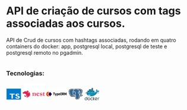 # API de criação de cursos com tags associadas aos cursos.

API de Crud de cursos com hashtags associadas, rodando em quatro containers do docker: app, postgresql local, postgresql de teste e postgresql remoto no pgadmin.

<div style='display: inline-block'>
  <h3>Tecnologias:</h3>
  <img align='center' title='typescript' alt='typescript' height='30' width='40' src='https://raw.githubusercontent.com/devicons/devicon/master/icons/typescript/typescript-plain.svg' />
  <img align='center' title='nestjs' alt='nestjs' height='60' width='60'             src='https://raw.githubusercontent.com/devicons/devicon/1119b9f84c0290e0f0b38982099a2bd027a48bf1/icons/nestjs/nestjs-plain-wordmark.svg' />
 <img align='center' title='typeorm'  alt='typeorm' height='30' width='55' src='https://github.com/typeorm/typeorm/raw/master/resources/logo_big.png' />
  <img align='center' title='postgresql' alt='postgresql' height='30' width='40' src='https://raw.githubusercontent.com/devicons/devicon/2ae2a900d2f041da66e950e4d48052658d850630/icons/postgresql/postgresql-original.svg' />
   <img align='center' title='docker' alt='docker' height='40' width='40' src='https://raw.githubusercontent.com/devicons/devicon/1119b9f84c0290e0f0b38982099a2bd027a48bf1/icons/docker/docker-original-wordmark.svg' />
</div>
